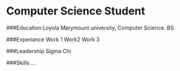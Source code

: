 # Computer Science Student

###Education
Loyola Marymount university, Computer Science. BS

###Experiance
Work 1
Work2
Work 3

###Leadership
Sigma Chi

###Skills
...
